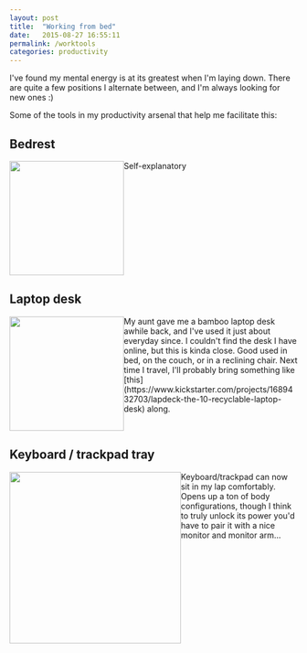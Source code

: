 ```yaml
---
layout: post
title:  "Working from bed"
date:   2015-08-27 16:55:11
permalink: /worktools
categories: productivity
---
```


I've found my mental energy is at its greatest when I'm laying down.  There are quite a few positions I alternate between, and I'm always looking for new ones :)

Some of the tools in my productivity arsenal that help me facilitate this:

## Bedrest
<a style='float:left' target='_blank' href='http://www.amazon.com/Brentwood-Originals-Brushed-Twill-Bedrest/dp/B002S0NJNK/ref=sr_1_2?ie=UTF8&qid=1440707082&sr=8-2'>
  <img width='200' src='http://ecx.images-amazon.com/images/I/81Jb4QRh2CL._SL1500_.jpg' />
</a>
Self-explanatory

<div style='clear:both'></div>

## Laptop desk
<a style='float:left' target='_blank' href='http://www.amazon.com/Songmics-Portable-Desk-Foldable-Breakfast/dp/B00NFHMGDE/ref=sr_1_43?ie=UTF8&qid=1440707896&sr=8-43'>
  <img width='200' src='http://ecx.images-amazon.com/images/I/41-jjcFy0nL.jpg' />
</a>
My aunt gave me a bamboo laptop desk awhile back, and I've used it just about everyday since.  I couldn't find the desk I have online, but this is kinda close.  Good used in bed, on the couch, or in a reclining chair.  Next time I travel, I'll probably bring something like [this](https://www.kickstarter.com/projects/1689432703/lapdeck-the-10-recyclable-laptop-desk) along.

<div style='clear:both'></div>

## Keyboard / trackpad tray
<a style='float:left' target='_blank' href='http://www.amazon.com/MeshWe-Connects-Trackpad-Wireless-Keyboard/dp/B006M7IDTA/ref=sr_1_27?ie=UTF8&qid=1440708227&sr=8-27&keywords=keyboard+tray'>
  <img width='300' src='http://ecx.images-amazon.com/images/I/51%2BJxIWiY4L._SL1000_.jpg' />
</a>

Keyboard/trackpad can now sit in my lap comfortably.  Opens up a ton of body configurations, though I think to truly unlock its power you'd have to pair it with a nice monitor and monitor arm...

<div style='clear:both'></div>
